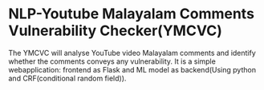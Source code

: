 # NLP-Youtube Malayalam Comments Vulnerability Checker(YMCVC)
The YMCVC will analyse YouTube video Malayalam comments and identify  whether the comments conveys any vulnerability. It is a simple webapplication: frontend as Flask and ML model as backend(Using python and CRF(conditional random field)).
